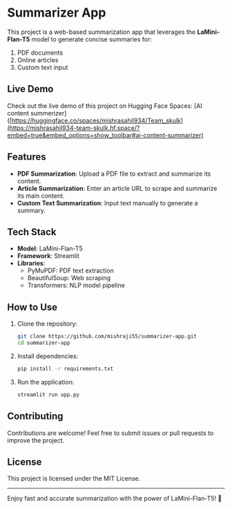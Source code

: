# Summarizer App  

This project is a web-based summarization app that leverages the **LaMini-Flan-T5** model to generate concise summaries for:  
1. PDF documents  
2. Online articles  
3. Custom text input
## Live Demo

Check out the live demo of this project on Hugging Face Spaces: [AI content summerizer]([https://huggingface.co/spaces/mishrasahil934/Team_skulk](https://mishrasahil934-team-skulk.hf.space/?embed=true&embed_options=show_toolbar#ai-content-summarizer)


## Features  
- **PDF Summarization**: Upload a PDF file to extract and summarize its content.  
- **Article Summarization**: Enter an article URL to scrape and summarize its main content.  
- **Custom Text Summarization**: Input text manually to generate a summary.  

## Tech Stack  
- **Model**: LaMini-Flan-T5  
- **Framework**: Streamlit  
- **Libraries**:  
  - PyMuPDF: PDF text extraction  
  - BeautifulSoup: Web scraping  
  - Transformers: NLP model pipeline  

## How to Use  
1. Clone the repository:  
   ```bash
   git clone https://github.com/mishraji55/summarizer-app.git
   cd summarizer-app
   ```  
2. Install dependencies:  
   ```bash
   pip install -r requirements.txt
   ```  
3. Run the application:  
   ```bash
   streamlit run app.py
   ```  

## Contributing  
Contributions are welcome! Feel free to submit issues or pull requests to improve the project.  

## License  
This project is licensed under the MIT License.  

---  
Enjoy fast and accurate summarization with the power of LaMini-Flan-T5! 🚀  
